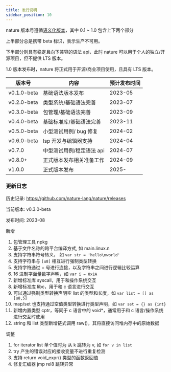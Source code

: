 ```yaml
---
title: 发行说明
sidebar_position: 10
---
```


nature 版本号遵循[语义化版本](https://semver.org/)，️其中 0.1 ~ 1.0 包含上下两个部分

上半部分总是携带 beta 标识，表示生产不可用。

下半部分则具有稳定且向下兼容的语法 api，此时 nature 可以用于个人的独立/开源项目，但不提供 LTS 版本。

1.0 版本发布时，nature 将正式用于开源/商业项目使用，且具有 LTS 版本。

| 版本号      | 内容                      | 预计发布时间 |
| ----------- | ------------------------- | ------------ |
| v0.1.0-beta | 基础语法版本发布          | 2023-05      |
| v0.2.0-beta | 类型系统/基础语法完善     | 2023-07      |
| v0.3.0-beta | 包管理/基础语法完善       | 2023-09      |
| v0.4.0-beta | 基础标准库/基础语法完善   | 2023-11      |
| v0.5.0-beta | 小型测试用例/ bug 修复    | 2024-02      |
| v0.6.0-beta | lsp 开发与编辑器支持      | 2024-04      |
| v0.7.0      | 中型测试用例/稳定语法 api | 2024-07      |
| v0.8.0+     | 正式版本发布相关准备工作  | 2024-09      |
| v1.0.0      | 正式版本发布              | 2025-        |

### 更新日志

历史记录: https://github.com/nature-lang/nature/releases

当前版本: v0.3.0-beta

发布时间: 2023-08

新增

1. 包管理工具 npkg
2. 基于文件名称的跨平台编译方式, 如 main.linux.n
3. 支持字符串符号转义， 如 `var str = 'hello\nworld'`
4. 支持字符串与 `[u8]` 相互进行强制类型转换
5. 支持字符通过 + 号进行连接，以及字符串之间进行逻辑比较运算
6. 16 进制字面量数字声明，如 `var i = 0x1A`
7. 新增标准库 syscall，用于和操作系统交互
8. 新增标准库 libc，用于和 c 语言进行交互
9. 可以通过强制类型转换声明空 list 的类型和长度，如 `var list = [] as [u8,5]`
10. map/set 也支持通过空值类型转换进行类型声明，如 `var set = {} as {int}`
11. 新增内置类型 cptr，等同于 c 语言中的 void\*，通常用于和 c 语言/操作系统进行交互时使用
12. string 和 list 类型新增链式调用 raw()，其将直接访问堆内存中的原始数据

调整

1. for iterator list 单个值时为 从 k 跳转为 v, 如 `for v in list`
2. try 产生的错误对应的接收变量不进行重复检测
3. 支持 return void_expr() 类型的函数返回值
4. 修复汇编器 jmp rel8 跳转异常
